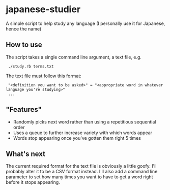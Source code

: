 japanese-studier
================

A simple script to help study any language (I personally use it for Japanese, hence the name)

## How to use
The script takes a single command line argument, a text file, e.g.

     ./study.rb terms.txt


 The text file must follow this format:

     "<definition you want to be asked>" = "<appropriate word in whatever language you're studying>"
     ...

## "Features"
* Randomly picks next word rather than using a repetitious sequential order
* Uses a queue to further increase variety with which words appear
* Words stop appearing once you've gotten them right 5 times

## What's next

The current required format for the text file is obviously a little goofy. I'll probably alter it to be a CSV format instead. I'll also add a command line parameter to set how many times you want to have to get a word right before it stops appearing.